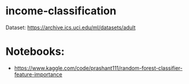 # income-classification

Dataset: https://archive.ics.uci.edu/ml/datasets/adult


# Notebooks:

- https://www.kaggle.com/code/prashant111/random-forest-classifier-feature-importance
